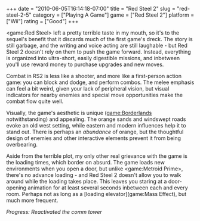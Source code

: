+++
date = "2010-06-05T16:14:18-07:00"
title = "Red Steel 2"
slug = "red-steel-2-5"
category = ["Playing A Game"]
game = ["Red Steel 2"]
platform = ["Wii"]
rating = ["Good"]
+++

<game:Red Steel> left a pretty terrible taste in my mouth, so it's to the sequel's benefit that it discards much of the first game's dreck.  The story is still garbage, and the writing and voice acting are still laughable - but Red Steel 2 doesn't rely on them to push the game forward.  Instead, everything is organized into ultra-short, easily digestible missions, and inbetween you'll use reward money to purchase upgrades and new moves.

Combat in RS2 is less like a shooter, and more like a first-person action game: you can block and dodge, and perform combos.  The melee emphasis can feel a bit weird, given your lack of peripheral vision, but visual indicators for nearby enemies and special move opportunities make the combat flow quite well.

Visually, the game's aesthetic is unique (<game:Borderlands> notwithstanding) and appealing.  The orange sands and windswept roads evoke an old west setting, while eastern and modern influences help it to stand out.  There is perhaps an <i>abundance</i> of orange, but the thoughtful design of enemies and other interactive elements prevent it from being overbearing.

Aside from the terrible plot, my only other real grievance with the game is the loading times, which border on absurd.  The game loads new environments when you open a door, but unlike <game:Metroid Prime>, there's no advance loading - and Red Steel 2 doesn't allow you to walk around while the loading takes place.  This leaves you staring at a door-opening animation for at least several seconds inbetween each and every room.  Perhaps not as long as a [loading elevator](game:Mass Effect), but much more frequent.

<i>Progress: Reactivated the comm tower</i>